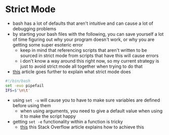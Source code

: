 # Strict Mode

- bash has a lot of defaults that aren't intuitive and can cause a lot of debugging problems
- by starting your bash files with the following, you can save yourself a lot of time figuring out why your program doesn't work, or why you are getting some super esoteric error
  - keep in mind that referencing scripts that aren't written to be sourced in strict mode from scripts that have this will cause errors
  - i don't know a way around this right now, so my current strategy is just to avoid strict mode all together when trying to do that
- [this](http://redsymbol.net/articles/unofficial-bash-strict-mode/) article goes further to explain what strict mode does

```bash
#!/bin/bash
set -euo pipefail
IFS=$'\n\t'
```

- using `set -u` will cause you to have to make sure variables are defined before using them
  - when using arguments, you need to give a default value when using it to make the script happy
- getting `set -e` functionality within a function is tricky
  - [this](https://stackoverflow.com/questions/4072984/how-do-i-get-the-effect-and-usefulness-of-set-e-inside-a-shell-function) this Stack Overflow article explains how to achieve this

